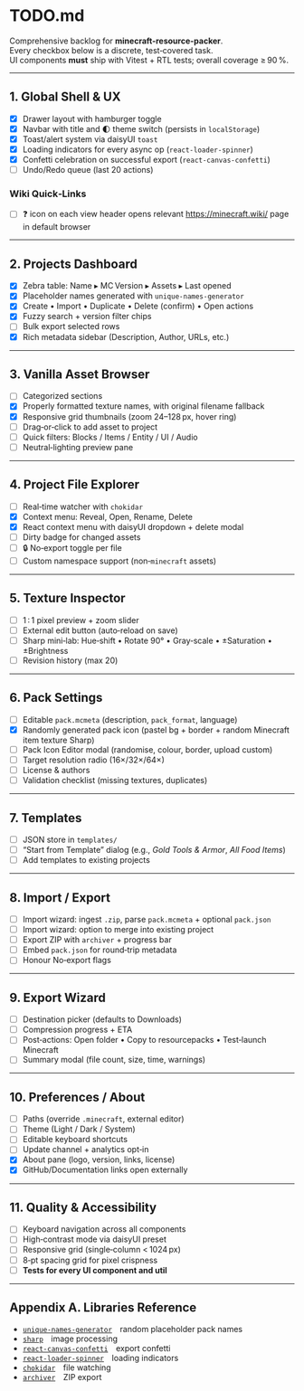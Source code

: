 # TODO.md

Comprehensive backlog for **minecraft-resource-packer**.  
Every checkbox below is a discrete, test‑covered task.  
UI components **must** ship with Vitest + RTL tests; overall coverage ≥ 90 %.

---

## 1. Global Shell & UX

- [x] Drawer layout with hamburger toggle
- [x] Navbar with title and 🌓 theme switch (persists in `localStorage`)
- [x] Toast/alert system via daisyUI `toast`
- [x] Loading indicators for every async op (`react-loader-spinner`)
- [x] Confetti celebration on successful export (`react-canvas-confetti`)
- [ ] Undo/Redo queue (last 20 actions)

### Wiki Quick‑Links

- [ ] ❓ icon on each view header opens relevant <https://minecraft.wiki/> page in default browser

---

## 2. Projects Dashboard

- [x] Zebra table: Name ▸ MC Version ▸ Assets ▸ Last opened
- [x] Placeholder names generated with `unique-names-generator`
- [x] Create • Import • Duplicate • Delete (confirm) • Open actions
- [x] Fuzzy search + version filter chips
- [ ] Bulk export selected rows
- [x] Rich metadata sidebar (Description, Author, URLs, etc.)

---

## 3. Vanilla Asset Browser

- [ ] Categorized sections
- [x] Properly formatted texture names, with original filename fallback
- [x] Responsive grid thumbnails (zoom 24–128 px, hover ring)
- [ ] Drag‑or‑click to add asset to project
- [ ] Quick filters: Blocks / Items / Entity / UI / Audio
- [ ] Neutral‑lighting preview pane

---

## 4. Project File Explorer

- [ ] Real‑time watcher with `chokidar`
- [x] Context menu: Reveal, Open, Rename, Delete
- [x] React context menu with daisyUI dropdown + delete modal
- [ ] Dirty badge for changed assets
- [ ] 🔒 No‑export toggle per file
- [ ] Custom namespace support (non‑`minecraft` assets)

---

## 5. Texture Inspector

- [ ] 1 : 1 pixel preview + zoom slider
- [ ] External edit button (auto‑reload on save)
- [ ] Sharp mini‑lab: Hue‑shift • Rotate 90° • Gray‑scale • ±Saturation • ±Brightness
- [ ] Revision history (max 20)

---

## 6. Pack Settings

- [ ] Editable `pack.mcmeta` (description, `pack_format`, language)
- [x] Randomly generated pack icon (pastel bg + border + random Minecraft item texture Sharp)
- [ ] Pack Icon Editor modal (randomise, colour, border, upload custom)
- [ ] Target resolution radio (16×/32×/64×)
- [ ] License & authors
- [ ] Validation checklist (missing textures, duplicates)

---

## 7. Templates

- [ ] JSON store in `templates/`
- [ ] “Start from Template” dialog (e.g., _Gold Tools & Armor_, _All Food Items_)
- [ ] Add templates to existing projects

---

## 8. Import / Export

- [ ] Import wizard: ingest `.zip`, parse `pack.mcmeta` + optional `pack.json`
- [ ] Import wizard: option to merge into existing project
- [ ] Export ZIP with `archiver` + progress bar
- [ ] Embed `pack.json` for round‑trip metadata
- [ ] Honour No‑export flags

---

## 9. Export Wizard

- [ ] Destination picker (defaults to Downloads)
- [ ] Compression progress + ETA
- [ ] Post‑actions: Open folder • Copy to resourcepacks • Test‑launch Minecraft
- [ ] Summary modal (file count, size, time, warnings)

---

## 10. Preferences / About

- [ ] Paths (override `.minecraft`, external editor)
- [ ] Theme (Light / Dark / System)
- [ ] Editable keyboard shortcuts
- [ ] Update channel + analytics opt‑in
- [x] About pane (logo, version, links, license)
- [x] GitHub/Documentation links open externally

---

## 11. Quality & Accessibility

- [ ] Keyboard navigation across all components
- [ ] High‑contrast mode via daisyUI preset
- [ ] Responsive grid (single‑column < 1024 px)
- [ ] 8‑pt spacing grid for pixel crispness
- [ ] **Tests for every UI component and util**

---

## Appendix A. Libraries Reference

- [`unique-names-generator`](https://www.npmjs.com/package/unique-names-generator) random placeholder pack names
- [`sharp`](https://www.npmjs.com/package/sharp) image processing
- [`react-canvas-confetti`](https://www.npmjs.com/package/react-canvas-confetti) export confetti
- [`react-loader-spinner`](https://www.npmjs.com/package/react-loader-spinner) loading indicators
- [`chokidar`](https://www.npmjs.com/package/chokidar) file watching
- [`archiver`](https://www.npmjs.com/package/archiver) ZIP export

